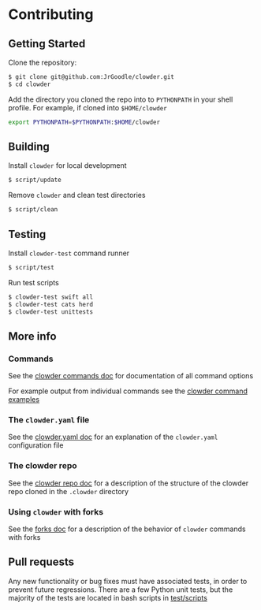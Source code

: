 # Contributing

## Getting Started

Clone the repository:

```bash
$ git clone git@github.com:JrGoodle/clowder.git
$ cd clowder
```

Add the directory you cloned the repo into to `PYTHONPATH` in your shell profile. For example, if cloned into `$HOME/clowder`

```bash
export PYTHONPATH=$PYTHONPATH:$HOME/clowder
```

## Building

Install `clowder` for local development

```bash
$ script/update
```

Remove `clowder` and clean test directories

```bash
$ script/clean
```

## Testing

Install `clowder-test` command runner

```bash
$ script/test
```

Run test scripts

```bash
$ clowder-test swift all
$ clowder-test cats herd
$ clowder-test unittests
```

## More info

### Commands

See the [clowder commands doc](docs/commands.md)
for documentation of all command options

For example output from individual commands see the [clowder command examples](docs#commands)

### The `clowder.yaml` file

See the [clowder.yaml doc](docs/clowder-yaml.md)
for an explanation of the `clowder.yaml` configuration file

### The clowder repo

See the [clowder repo doc](docs/clowder-repo.md)
for a description of the structure of the clowder repo cloned in the `.clowder` directory


### Using `clowder` with forks

See the [forks doc](docs/forks.md)
for a description of the behavior of `clowder` commands with forks

## Pull requests

Any new functionality or bug fixes must have associated tests, in order to prevent future regressions. There are a few Python unit tests, but the majority of the tests are located in bash scripts in [test/scripts](test/scripts)
